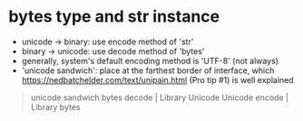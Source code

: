 # bytes type and str instance
- unicode -> binary: use encode method of 'str'
- binary -> unicode: use decode method of 'bytes'
- generally, system's default encoding method is 'UTF-8' (not always)
- 'unicode sandwich': place at the farthest border of interface, which https://nedbatchelder.com/text/unipain.html (Pro tip #1) is well explained
> unicode sandwich
        bytes
    decode | Library
        Unicode
        Unicode
    encode | Library
        bytes
    